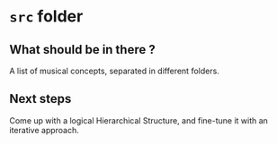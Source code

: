 # `src` folder

## What should be in there ?

A list of musical concepts, separated in different folders.

## Next steps

Come up with a logical Hierarchical Structure, and fine-tune it with an iterative approach.
